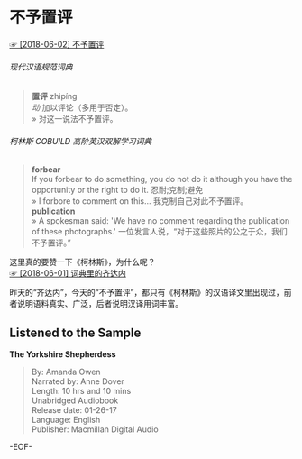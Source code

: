 # 不予置评  
[☞ [2018-06-02] 不予置评 ](https://mp.weixin.qq.com/s/XQgNjQ9m-PpN7AvoeCVZHA)    
  
###### 现代汉语规范词典  
>**置评** zhìpíng  
*动* 加以评论（多用于否定）。  
» 对这一说法不予置评。  
  
  
###### 柯林斯 COBUILD 高阶英汉双解学习词典  
>**forbear**  
If you forbear to do something, you do not do it although you have the opportunity or the right to do it. 忍耐;克制;避免  
» I forbore to comment on this... 我克制自己对此不予置评。  
**publication**  
» A spokesman said: 'We have no comment regarding the publication of these photographs.' 一位发言人说，“对于这些照片的公之于众，我们不予置评。”  
  
这里真的要赞一下《柯林斯》，为什么呢？  
 [☞ [2018-06-01] 词典里的齐达内 ](https://mp.weixin.qq.com/s/TZVR75FyS2iW7drPyl9liw)    
  
昨天的“齐达内”，今天的“不予置评”，都只有《柯林斯》的汉语译文里出现过，前者说明语料真实、广泛，后者说明汉译用词丰富。  
  
  
## Listened to the Sample  
**The Yorkshire Shepherdess**  
>By: Amanda Owen  
Narrated by: Anne Dover  
Length: 10 hrs and 10 mins  
Unabridged Audiobook  
Release date: 01-26-17  
Language: English  
Publisher: Macmillan Digital Audio  
  
  
  
  
  
-EOF-  
